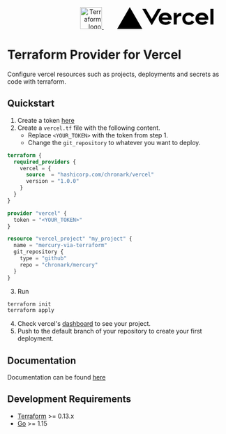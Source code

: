 <div align="right">
<a href="https://terraform.io">
    <img src="https://cdn.rawgit.com/hashicorp/terraform-website/master/content/source/assets/images/logo-hashicorp.svg" alt="Terraform logo" title="Terraform" height="50"></img>
</a>

<a href="https://vercel.com">
    <svg width="283" height="50" viewBox="0 0 283 64" fill="none" xmlns="http://www.w3.org/2000/svg"><path d="M141.04 16c-11.04 0-19 7.2-19 18s8.96 18 20 18c6.67 0 12.55-2.64 16.19-7.09l-7.65-4.42c-2.02 2.21-5.09 3.5-8.54 3.5-4.79 0-8.86-2.5-10.37-6.5h28.02c.22-1.12.35-2.28.35-3.5 0-10.79-7.96-17.99-19-17.99zm-9.46 14.5c1.25-3.99 4.67-6.5 9.45-6.5 4.79 0 8.21 2.51 9.45 6.5h-18.9zM248.72 16c-11.04 0-19 7.2-19 18s8.96 18 20 18c6.67 0 12.55-2.64 16.19-7.09l-7.65-4.42c-2.02 2.21-5.09 3.5-8.54 3.5-4.79 0-8.86-2.5-10.37-6.5h28.02c.22-1.12.35-2.28.35-3.5 0-10.79-7.96-17.99-19-17.99zm-9.45 14.5c1.25-3.99 4.67-6.5 9.45-6.5 4.79 0 8.21 2.51 9.45 6.5h-18.9zM200.24 34c0 6 3.92 10 10 10 4.12 0 7.21-1.87 8.8-4.92l7.68 4.43c-3.18 5.3-9.14 8.49-16.48 8.49-11.05 0-19-7.2-19-18s7.96-18 19-18c7.34 0 13.29 3.19 16.48 8.49l-7.68 4.43c-1.59-3.05-4.68-4.92-8.8-4.92-6.07 0-10 4-10 10zm82.48-29v46h-9V5h9zM36.95 0L73.9 64H0L36.95 0zm92.38 5l-27.71 48L73.91 5H84.3l17.32 30 17.32-30h10.39zm58.91 12v9.69c-1-.29-2.06-.49-3.2-.49-5.81 0-10 4-10 10V51h-9V17h9v9.2c0-5.08 5.91-9.2 13.2-9.2z" fill="#000"/></svg>
</a>
</div>

# Terraform Provider for Vercel

Configure vercel resources such as projects, deployments and secrets as code with terraform.


## Quickstart

1. Create a token [here](https://vercel.com/account/tokens)
2. Create a `vercel.tf` file with the following content. 
    - Replace `<YOUR_TOKEN>` with the token from step 1.
    - Change the `git_repository` to whatever you want to deploy.

```tf
terraform {
  required_providers {
    vercel = {
      source  = "hashicorp.com/chronark/vercel"
      version = "1.0.0"
    }
  }
}

provider "vercel" {
  token = "<YOUR_TOKEN>"
}

resource "vercel_project" "my_project" {
  name = "mercury-via-terraform"
  git_repository {
    type = "github"
    repo = "chronark/mercury"
  }
}
```

3. Run
```sh
terraform init
terraform apply
```


4. Check vercel's [dashboard](https://vercel.com/dashboard) to see your project.
5. Push to the default branch of your repository to create your first deployment.

## Documentation

Documentation can be found [here](https://registry.terraform.io/providers/chronark/vercel/latest/docs)

## Development Requirements

-	[Terraform](https://www.terraform.io/downloads.html) >= 0.13.x
-	[Go](https://golang.org/doc/install) >= 1.15
